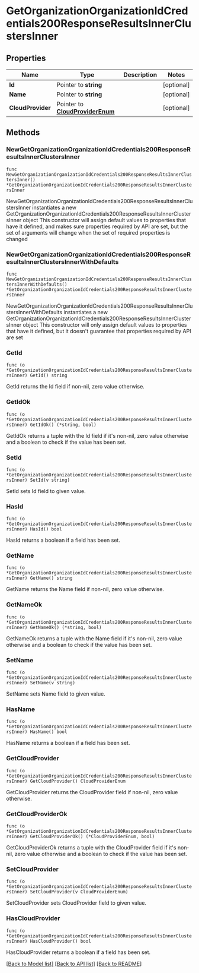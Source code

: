 # GetOrganizationOrganizationIdCredentials200ResponseResultsInnerClustersInner

## Properties

Name | Type | Description | Notes
------------ | ------------- | ------------- | -------------
**Id** | Pointer to **string** |  | [optional] 
**Name** | Pointer to **string** |  | [optional] 
**CloudProvider** | Pointer to [**CloudProviderEnum**](CloudProviderEnum.md) |  | [optional] 

## Methods

### NewGetOrganizationOrganizationIdCredentials200ResponseResultsInnerClustersInner

`func NewGetOrganizationOrganizationIdCredentials200ResponseResultsInnerClustersInner() *GetOrganizationOrganizationIdCredentials200ResponseResultsInnerClustersInner`

NewGetOrganizationOrganizationIdCredentials200ResponseResultsInnerClustersInner instantiates a new GetOrganizationOrganizationIdCredentials200ResponseResultsInnerClustersInner object
This constructor will assign default values to properties that have it defined,
and makes sure properties required by API are set, but the set of arguments
will change when the set of required properties is changed

### NewGetOrganizationOrganizationIdCredentials200ResponseResultsInnerClustersInnerWithDefaults

`func NewGetOrganizationOrganizationIdCredentials200ResponseResultsInnerClustersInnerWithDefaults() *GetOrganizationOrganizationIdCredentials200ResponseResultsInnerClustersInner`

NewGetOrganizationOrganizationIdCredentials200ResponseResultsInnerClustersInnerWithDefaults instantiates a new GetOrganizationOrganizationIdCredentials200ResponseResultsInnerClustersInner object
This constructor will only assign default values to properties that have it defined,
but it doesn't guarantee that properties required by API are set

### GetId

`func (o *GetOrganizationOrganizationIdCredentials200ResponseResultsInnerClustersInner) GetId() string`

GetId returns the Id field if non-nil, zero value otherwise.

### GetIdOk

`func (o *GetOrganizationOrganizationIdCredentials200ResponseResultsInnerClustersInner) GetIdOk() (*string, bool)`

GetIdOk returns a tuple with the Id field if it's non-nil, zero value otherwise
and a boolean to check if the value has been set.

### SetId

`func (o *GetOrganizationOrganizationIdCredentials200ResponseResultsInnerClustersInner) SetId(v string)`

SetId sets Id field to given value.

### HasId

`func (o *GetOrganizationOrganizationIdCredentials200ResponseResultsInnerClustersInner) HasId() bool`

HasId returns a boolean if a field has been set.

### GetName

`func (o *GetOrganizationOrganizationIdCredentials200ResponseResultsInnerClustersInner) GetName() string`

GetName returns the Name field if non-nil, zero value otherwise.

### GetNameOk

`func (o *GetOrganizationOrganizationIdCredentials200ResponseResultsInnerClustersInner) GetNameOk() (*string, bool)`

GetNameOk returns a tuple with the Name field if it's non-nil, zero value otherwise
and a boolean to check if the value has been set.

### SetName

`func (o *GetOrganizationOrganizationIdCredentials200ResponseResultsInnerClustersInner) SetName(v string)`

SetName sets Name field to given value.

### HasName

`func (o *GetOrganizationOrganizationIdCredentials200ResponseResultsInnerClustersInner) HasName() bool`

HasName returns a boolean if a field has been set.

### GetCloudProvider

`func (o *GetOrganizationOrganizationIdCredentials200ResponseResultsInnerClustersInner) GetCloudProvider() CloudProviderEnum`

GetCloudProvider returns the CloudProvider field if non-nil, zero value otherwise.

### GetCloudProviderOk

`func (o *GetOrganizationOrganizationIdCredentials200ResponseResultsInnerClustersInner) GetCloudProviderOk() (*CloudProviderEnum, bool)`

GetCloudProviderOk returns a tuple with the CloudProvider field if it's non-nil, zero value otherwise
and a boolean to check if the value has been set.

### SetCloudProvider

`func (o *GetOrganizationOrganizationIdCredentials200ResponseResultsInnerClustersInner) SetCloudProvider(v CloudProviderEnum)`

SetCloudProvider sets CloudProvider field to given value.

### HasCloudProvider

`func (o *GetOrganizationOrganizationIdCredentials200ResponseResultsInnerClustersInner) HasCloudProvider() bool`

HasCloudProvider returns a boolean if a field has been set.


[[Back to Model list]](../README.md#documentation-for-models) [[Back to API list]](../README.md#documentation-for-api-endpoints) [[Back to README]](../README.md)


